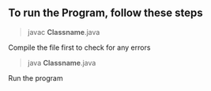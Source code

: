 ## To run the Program, follow these steps

> javac **Classname**.java

Compile the file first to check for any errors

> java **Classname**.java

Run the program
